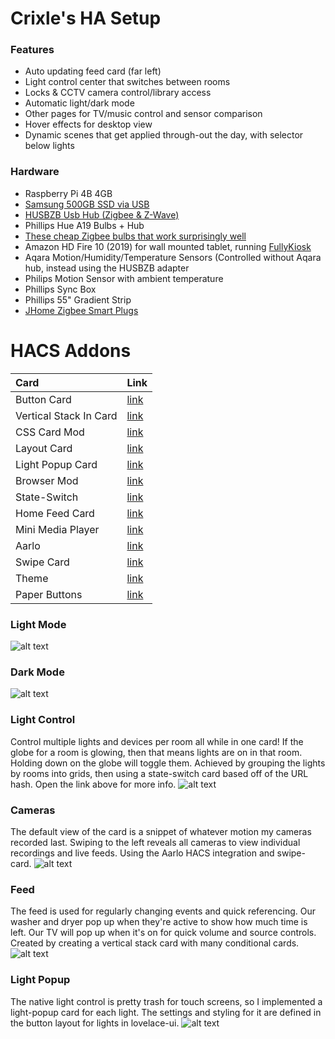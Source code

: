 # Crixle's HA Setup
### Features
- Auto updating feed card (far left)
- Light control center that switches between rooms
- Locks & CCTV camera control/library access
- Automatic light/dark mode
- Other pages for TV/music control and sensor comparison
- Hover effects for desktop view
- Dynamic scenes that get applied through-out the day, with selector below lights
### Hardware
 - Raspberry Pi 4B 4GB
 - [Samsung 500GB SSD via USB](https://www.bestbuy.com/site/samsung-t7-500gb-external-usb-3-2-gen-2-portable-solid-state-drive-with-hardware-encryption-indigo-blue/6408298.p?skuId=6408298)
 -  [HUSBZB Usb Hub (Zigbee & Z-Wave)](https://www.amazon.com/gp/product/B01GJ826F8/ref=ppx_yo_dt_b_asin_title_o03_s00?ie=UTF8&psc=1)
 -  Phillips Hue A19 Bulbs + Hub
 -  [These cheap Zigbee bulbs that work surprisingly well](https://www.homedepot.com/p/EcoSmart-60-Watt-Equivalent-A19-Dimmable-SMART-LED-Light-Bulb-Tunable-White-2-Pack-A9A19A60WESDZ02/309683612)
 -  Amazon HD Fire 10 (2019) for wall mounted tablet, running [FullyKiosk](https://www.fully-kiosk.com/)
 -  Aqara Motion/Humidity/Temperature Sensors (Controlled without Aqara hub, instead using the HUSBZB adapter
 -  Philips Motion Sensor with ambient temperature
 -  Phillips Sync Box
 -  Phillips 55" Gradient Strip
 -  [JHome Zigbee Smart Plugs](https://www.amazon.com/gp/product/B08K7FY2GP/ref=ppx_yo_dt_b_asin_title_o00_s00?ie=UTF8&psc=1)
# HACS Addons
| Card | Link |
| :--- | ---- |
| Button Card | [link](https://github.com/custom-cards/button-card) |
| Vertical Stack In Card | [link](https://github.com/custom-cards/vertical-stack-in-card) |
| CSS Card Mod | [link](https://github.com/thomasloven/lovelace-card-mod) |
| Layout Card | [link](https://github.com/thomasloven/lovelace-layout-card) |
| Light Popup Card | [link](https://github.com/DBuit/light-popup-card) |
| Browser Mod | [link](https://github.com/thomasloven/hass-browser_mod) |
| State-Switch | [link](https://github.com/thomasloven/lovelace-state-switch) |
| Home Feed Card | [link](https://github.com/gadgetchnnel/lovelace-home-feed-card) |
| Mini Media Player | [link](https://github.com/kalkih/mini-media-player) |
| Aarlo | [link](https://github.com/twrecked/lovelace-hass-aarlo) |
| Swipe Card | [link](https://github.com/bramkragten/swipe-card) |
| Theme | [link](https://github.com/basnijholt/lovelace-ios-themes) |
| Paper Buttons | [link](https://github.com/jcwillox/lovelace-paper-buttons-row) |

### Light Mode  
![alt text](https://github.com/crixle/homeassistant-config/blob/main/lightmode.jpg "Light Variant")
### Dark Mode  
![alt text](https://github.com/crixle/homeassistant-config/blob/main/dark.jpg "Dark Variant")
### Light Control
Control multiple lights and devices per room all while in one card! If the globe for a room is glowing, then that means lights are on in that room. Holding down on the globe will toggle them. Achieved by grouping the lights by rooms into grids, then using a state-switch card based off of the URL hash. Open the link above for more info.
![alt text](https://github.com/crixle/homeassistant-config/blob/main/lights.gif "Light Controls GIF")
### Cameras
The default view of the card is a snippet of whatever motion my cameras recorded last. Swiping to the left reveals all cameras to view individual recordings and live feeds.
Using the Aarlo HACS integration and swipe-card.
![alt text](https://github.com/crixle/homeassistant-config/blob/main/cameras.gif "Camera Card")
### Feed
The feed is used for regularly changing events and quick referencing. Our washer and dryer pop up when they're active to show how much time is left. Our TV will pop up when it's on for quick volume and source controls. Created by creating a vertical stack card with many conditional cards.
![alt text](https://github.com/crixle/homeassistant-config/blob/main/feedcard.jpg "Feed Card")
### Light Popup
The native light control is pretty trash for touch screens, so I implemented a light-popup card for each light. The settings and styling for it are defined in the button layout for lights in lovelace-ui.
![alt text](https://github.com/crixle/homeassistant-config/blob/main/lightpopup.gif "Light Popup Card")
